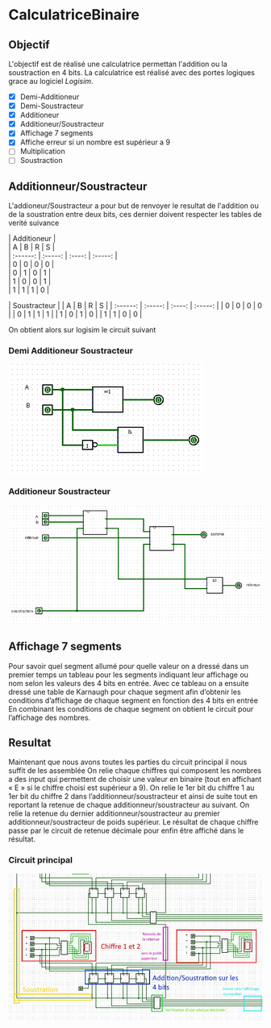 # CalculatriceBinaire

## Objectif

L'objectif est de réalisé une calculatrice permettan l'addition ou la soustraction en 4 bits. La calculatrice est réalisé avec des portes logiques grace au logiciel *Logisim*.

- [x] Demi-Additioneur
- [x] Demi-Soustracteur
- [x] Additioneur
- [x] Additioneur/Soustracteur
- [x] Affichage 7 segments
- [x] Affiche erreur si un nombre est supérieur a 9
- [ ] Multiplication
- [ ] Soustraction

## Additionneur/Soustracteur 

L'addioneur/Soustracteur a pour but de renvoyer le resultat de l'addition ou de la soustration entre deux bits, ces dernier doivent respecter les tables de verité suivance 

| Additioneur                           |     
| A        | B       | R      | S       |     
| :------: | :-----: | :----: | :-----: |     
| 0        | 0       | 0      | 0       |     
| 0        | 1       | 0      | 1       |     
| 1        | 0       | 0      | 1       |  
| 1        | 1       | 1      | 0       | 

| Soustracteur                          |
| A        | B       | R      | S       |
| :------: | :-----: | :----: | :-----: |
| 0        | 0       | 0      | 0       |
| 0        | 1       | 1      | 1       |
| 1        | 0       | 1      | 0       |
| 1        | 1       | 0      | 0       |

On obtient alors sur logisim le circuit suivant 

### Demi Additioneur Soustracteur
![alt text](https://github.com/mathiasbamas/CalculatriceBinaire/blob/main/demi-AS.png "Demi Additioneur Soustracteur")

### Additioneur Soustracteur
![alt text](https://github.com/mathiasbamas/CalculatriceBinaire/blob/main/AS.png "Additioneur Soustracteur")

## Affichage 7 segments

Pour savoir quel segment allumé pour quelle valeur on a dressé dans un premier temps un tableau pour les segments indiquant leur affichage ou nom selon les valeurs des 4 bits en entrée. 
Avec ce tableau on a ensuite dressé une table de Karnaugh pour chaque segment afin d’obtenir les conditions d’affichage de chaque segment en fonction des 4 bits en entrée En combinant les conditions de chaque segment on obtient le circuit pour l’affichage des nombres.

## Resultat 

Maintenant que nous avons toutes les parties du circuit principal il nous suffit de les assemblée On relie chaque chiffres qui composent les nombres a des input qui permettent de choisir une valeur en binaire (tout en affichant « E » si le chiffre choisi est supérieur a 9).
On relie le 1er bit du chiffre 1 au 1er bit du chiffre 2 dans l’additionneur/soustracteur et ainsi de suite tout en reportant la retenue de chaque additionneur/soustracteur au suivant.
On relie la retenue du dernier additionneur/soustracteur au premier additionneur/soustracteur de poids supérieur.
Le résultat de chaque chiffre passe par le circuit de retenue décimale pour enfin être affiché dans le résultat. 

### Circuit principal 

![alt text](https://github.com/mathiasbamas/CalculatriceBinaire/blob/main/circuitPrincipal.jpg "Additioneur Soustracteur")





